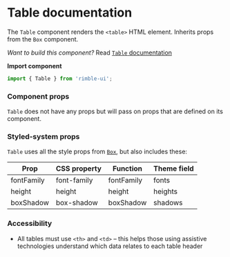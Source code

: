 # Table documentation

The `Table` component renders the `<table>` HTML element. Inherits props from the `Box` component.

_Want to build this component?_ Read [`Table` documentation](https://consensys.github.io/rimble-ui/?path=/story/Table--documentation)

**Import component**

```jsx
import { Table } from 'rimble-ui';
```

<!-- STORY -->

### Component props

`Table` does not have any props but will pass on props that are defined on its component.

### Styled-system props

`Table` uses all the style props from [`Box`](https://consensys.github.io/rimble-ui/?path=/story/layout--box), but also includes these:

| Prop       | CSS property | Function   | Theme field |
| ---------- | ------------ | ---------- | ----------- |
| fontFamily | font-family  | fontFamily | fonts       |
| height     | height       | height     | heights     |
| boxShadow  | box-shadow   | boxShadow  | shadows     |

### Accessibility

- All tables must use `<th>` and `<td>` – this helps those using assistive technologies understand which data relates to each table header
